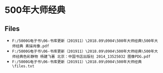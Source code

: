 # 500年大师经典

## Files

- `F:/5000G电子书\06-书库更新（201911）\2018.09\0904\500年大师经典\500年大师经典 素描肖像.pdf`
- `F:/5000G电子书\06-书库更新（201911）\2018.09\0904\500年大师经典\500年大师经典色彩静物 杨建飞著 北京：中国书店出版社 2014_13525032 图像PDG.pdf`
- `F:/5000G电子书\06-书库更新（201911）\2018.09\0904\500年大师经典\files.txt`
